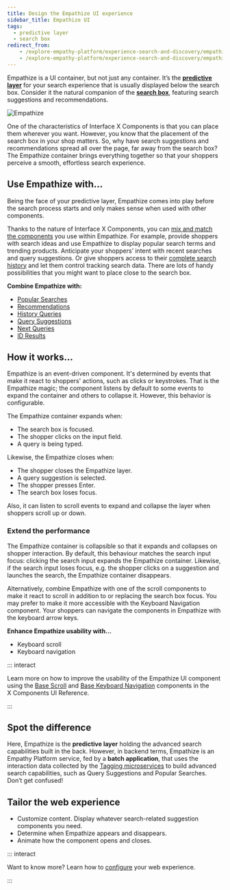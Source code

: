 ```yaml
---
title: Design the Empathize UI experience
sidebar_title: Empathize UI 
tags:
  - predictive layer
  - search box
redirect_from:
    - /explore-empathy-platform/experience-search-and-discovery/empathize.html
    - /explore-empathy-platform/experience-search-and-discovery/empathize
---
```


Empathize is a UI container, but not just any container. It’s the
**[predictive layer](/understand-empathy-platform/search-basics/predictive-layer.md)** for your search
experience that is usually displayed below the search box. Consider it the natural companion of the
**[search box](/onboard-empathy-platform/experience-search-and-discovery/search-box.md)**, featuring search suggestions and recommendations.

![Empathize](~@assets/x/interface/x-empathize.gif)

One of the characteristics of Interface&nbsp;X&nbsp;Components is that you can place them wherever
you want. However, you know that the placement of the search box in your shop matters. So, why have
search suggestions and recommendations spread all over the page, far away from the search box? The
Empathize container brings everything together so that your shoppers perceive a smooth, effortless
search experience.

## Use Empathize with...

Being the face of your predictive layer, Empathize comes into play before the search process starts
and only makes sense when used with other components.

Thanks to the nature of Interface&nbsp;X&nbsp;Components, you can
[mix and match the components](/onboard-empathy-platform/experience-search-and-discovery/readme.md#mix-and-match-your-experience)
you use within Empathize. For example, provide shoppers with search ideas and use Empathize to
display popular search terms and trending products. Anticipate your shoppers’ intent with recent
searches and query suggestions. Or give shoppers access to their
[complete search history](/onboard-empathy-platform/experience-search-and-discovery/my-history.md) and let them control tracking search data. There are lots
of handy possibilities that you might want to place close to the search box.

**Combine Empathize with:**

- [Popular Searches](popular-searches.md)
- [Recommendations](recommendations.md)
- [History Queries](history-queries.md)
- [Query Suggestions](query-suggestions.md)
- [Next Queries](next-queries.md)
- [ID Results](id-results.md)

## How it works...

Empathize is an event-driven component. It's determined by events that make it react to shoppers'
actions, such as clicks or keystrokes. That is the Empathize magic; the component listens by default
to some events to expand the container and others to collapse it. However, this behavior is
configurable.

The Empathize container expands when:

- The search box is focused.
- The shopper clicks on the input field.
- A query is being typed.

Likewise, the Empathize closes when:

- The shopper closes the Empathize layer.
- A query suggestion is selected.
- The shopper presses Enter.
- The search box loses focus.

Also, it can listen to scroll events to expand and collapse the layer when shoppers scroll up or
down.

### Extend the performance

The Empathize container is collapsible so that it expands and collapses on shopper interaction. By
default, this behaviour matches the search input focus: clicking the search input expands the
Empathize container. Likewise, if the search input loses focus, e.g. the shopper clicks on a
suggestion and launches the search, the Empathize container disappears.

Alternatively, combine Empathize with one of the scroll components to make it react to scroll in
addition to or replacing the search box focus. You may prefer to make it more accessible with the
Keyboard Navigation component. Your shoppers can navigate the components in Empathize with the
keyboard arrow keys.

**Enhance Empathize usability with...**

- Keyboard scroll
- Keyboard navigation

::: interact

Learn more on how to improve the usability of the Empathize UI component using the
[Base Scroll](/develop-empathy-platform/ui-reference/components/base-components/scroll/x-components.base-scroll.md)
and
[Base Keyboard Navigation](/develop-empathy-platform/ui-reference/components/base-components/x-components.base-keyboard-navigation.md)
components in the X&nbsp;Components UI Reference.

:::

## Spot the difference

Here, Empathize is the **predictive layer** holding the advanced search capabilities built in the
back. However, in backend terms, Empathize is an Empathy Platform service, fed by a **batch
application**, that uses the interaction data collected by the
[Tagging microservices](/explore-empathy-platform/capture-shopper-interaction/) to build advanced
search capabilities, such as Query Suggestions and Popular Searches. Don’t get confused!

## Tailor the web experience

- Customize content. Display whatever search-related suggestion components you need.
- Determine when Empathize appears and disappears.
- Animate how the component opens and closes.

::: interact

Want to know more? Learn how to
[configure](/develop-empathy-platform/ui-reference/components/empathize/x-components.empathize.md)
your web experience.

:::
